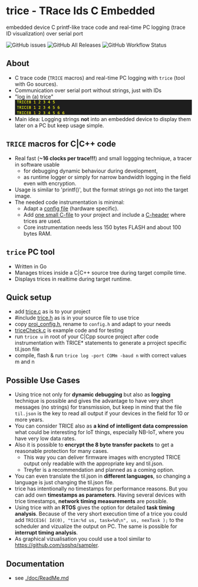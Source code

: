 # **trice** - **TR**ace **I**ds **C** **E**mbedded 
embedded device C printf-like trace code and real-time PC logging (trace ID visualization) over serial port


![GitHub issues](https://img.shields.io/github/issues/rokath/trice)
![GitHub All Releases](https://img.shields.io/github/downloads/rokath/trice/total)
![GitHub Workflow Status](https://img.shields.io/github/workflow/status/rokath/trice/goreleaser)

## About
- C trace code (`TRICE` macros)  and real-time PC logging with `trice` (tool with Go sources).
- Communication over serial port without strings, just with IDs
- "log in (a) trice" ![](./doc/README.media/life0.gif)
- Main idea: Logging strings **not** into an embedded device to display them later on a PC but keep usage simple.

## `TRICE` macros for C|C++ code
- Real fast (**~16 clocks per trace!!!**) and small loggging technique, a tracer in software usable 
  - for debugging dynamic behaviour during development, 
  - as runtime logger or simply for narrow bandwidth logging in the field even with encryption.
- Usage is similar to 'printf()', but the format strings go not into the target image.
- The needed code instrumentation is minimal:
  - Adapt a [config file](./scrC/proj_config.h) (hardware specific).
  - Add [one small C-file](./scrC/trice.c) to your project and include a [C-header](./scrC/trice.h) where trices are used.
  - Core instrumentation needs less 150 bytes FLASH and about 100 bytes RAM.

## `trice` PC tool
- Written in Go
- Manages trices inside a C|C++ source tree during target compile time.
- Displays trices in realtime during target runtime.

## Quick setup
- add [trice.c](./scrC/trice.c) as is to your project
- #include [trice.h](./scrC/trice.h) as is in your source file to use trice
- copy [proj_config.h](./scrC/proj_config.h), rename to `config.h` and adapt to your needs
- [triceCheck.c](./examples/triceDemoF030R8/Src/triceCheck.c) 
is example code and for testing
- run `trice u` in root of your C|Cpp source project after code instrumentation with TRICE* statements to generate a prroject specific til.json file 
- compile, flash & run `trice log -port COMm -baud n` with correct values m and n

## Possible Use Cases
- Using trice not only for **dynamic debugging** but also as **logging** technique
    is possible and gives the advantage to have very short messages (no strings) for transmission, 
    but keep in mind that the file `til.json` is the key to read all output if your devices in the field for 10 or more years.
- You can consider TRICE also as **a kind of intelligent data compression** what could be interesting for IoT things, especially NB-IoT, where you have very low data rates.
- Also it is possible to **encrypt the 8 byte transfer packets** to get a reasonable protection for many cases.
  - This way you can deliver firmware images with encrypted TRICE output only readable with the appropriate key and til.json.
  - Treyfer is a recommendation and planned as a coming option.
- You can even translate the til.json in **different languages**, so changing a language is just changing the til.json file.
- trice has intentionally no timestamps for performance reasons. But you can add own **timestamps as parameters**. Having several devices with trice timestamps, **network timing measurements** are possible.
- Using trice with an **RTOS** gives the option for detailed **task timing analysis**. Because of the very short execution time of a trice you could add `TRICE16( Id(0), "tim:%d us, task=%d\n", us, nexTask );` to the scheduler and vizualize the output on PC. The same is possible for **interrupt timing analysis**.
- As graphical vizualisation you could use a tool similar to https://github.com/sqshq/sampler.

## Documentation
- see [./doc/ReadMe.md](./doc/ReadMe.md)
